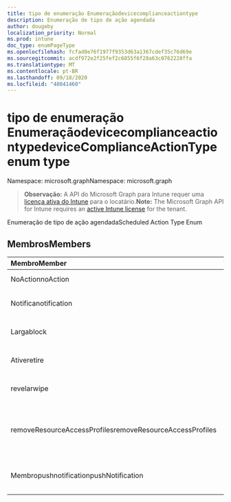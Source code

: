 ```yaml
---
title: tipo de enumeração Enumeraçãodevicecomplianceactiontype
description: Enumeração de tipo de ação agendada
author: dougeby
localization_priority: Normal
ms.prod: intune
doc_type: enumPageType
ms.openlocfilehash: fcfad0e76f1977f9353d63a1367cdef35c76d69e
ms.sourcegitcommit: acdf972e2f25fef2c6855f6f28a63c0762228ffa
ms.translationtype: MT
ms.contentlocale: pt-BR
ms.lasthandoff: 09/18/2020
ms.locfileid: "48041460"
---
```

# <a name="devicecomplianceactiontype-enum-type"></a><span data-ttu-id="49519-103">tipo de enumeração Enumeraçãodevicecomplianceactiontype</span><span class="sxs-lookup"><span data-stu-id="49519-103">deviceComplianceActionType enum type</span></span>

<span data-ttu-id="49519-104">Namespace: microsoft.graph</span><span class="sxs-lookup"><span data-stu-id="49519-104">Namespace: microsoft.graph</span></span>

> <span data-ttu-id="49519-105">**Observação:** A API do Microsoft Graph para Intune requer uma [licença ativa do Intune](https://go.microsoft.com/fwlink/?linkid=839381) para o locatário.</span><span class="sxs-lookup"><span data-stu-id="49519-105">**Note:** The Microsoft Graph API for Intune requires an [active Intune license](https://go.microsoft.com/fwlink/?linkid=839381) for the tenant.</span></span>

<span data-ttu-id="49519-106">Enumeração de tipo de ação agendada</span><span class="sxs-lookup"><span data-stu-id="49519-106">Scheduled Action Type Enum</span></span>

## <a name="members"></a><span data-ttu-id="49519-107">Membros</span><span class="sxs-lookup"><span data-stu-id="49519-107">Members</span></span>
|<span data-ttu-id="49519-108">Membro</span><span class="sxs-lookup"><span data-stu-id="49519-108">Member</span></span>|<span data-ttu-id="49519-109">Valor</span><span class="sxs-lookup"><span data-stu-id="49519-109">Value</span></span>|<span data-ttu-id="49519-110">Descrição</span><span class="sxs-lookup"><span data-stu-id="49519-110">Description</span></span>|
|:---|:---|:---|
|<span data-ttu-id="49519-111">NoAction</span><span class="sxs-lookup"><span data-stu-id="49519-111">noAction</span></span>|<span data-ttu-id="49519-112">,0</span><span class="sxs-lookup"><span data-stu-id="49519-112">0</span></span>|<span data-ttu-id="49519-113">Nenhuma ação</span><span class="sxs-lookup"><span data-stu-id="49519-113">No Action</span></span>|
|<span data-ttu-id="49519-114">Notifica</span><span class="sxs-lookup"><span data-stu-id="49519-114">notification</span></span>|<span data-ttu-id="49519-115">1 </span><span class="sxs-lookup"><span data-stu-id="49519-115">1</span></span>|<span data-ttu-id="49519-116">Enviar notificação</span><span class="sxs-lookup"><span data-stu-id="49519-116">Send Notification</span></span>|
|<span data-ttu-id="49519-117">Larga</span><span class="sxs-lookup"><span data-stu-id="49519-117">block</span></span>|<span data-ttu-id="49519-118">2 </span><span class="sxs-lookup"><span data-stu-id="49519-118">2</span></span>|<span data-ttu-id="49519-119">Bloquear o dispositivo no AAD</span><span class="sxs-lookup"><span data-stu-id="49519-119">Block the device in AAD</span></span>|
|<span data-ttu-id="49519-120">Ative</span><span class="sxs-lookup"><span data-stu-id="49519-120">retire</span></span>|<span data-ttu-id="49519-121">3 </span><span class="sxs-lookup"><span data-stu-id="49519-121">3</span></span>|<span data-ttu-id="49519-122">Desativar o dispositivo</span><span class="sxs-lookup"><span data-stu-id="49519-122">Retire the device</span></span>|
|<span data-ttu-id="49519-123">revelar</span><span class="sxs-lookup"><span data-stu-id="49519-123">wipe</span></span>|<span data-ttu-id="49519-124">4 </span><span class="sxs-lookup"><span data-stu-id="49519-124">4</span></span>|<span data-ttu-id="49519-125">Apagar o dispositivo</span><span class="sxs-lookup"><span data-stu-id="49519-125">Wipe the device</span></span>|
|<span data-ttu-id="49519-126">removeResourceAccessProfiles</span><span class="sxs-lookup"><span data-stu-id="49519-126">removeResourceAccessProfiles</span></span>|<span data-ttu-id="49519-127">5 </span><span class="sxs-lookup"><span data-stu-id="49519-127">5</span></span>|<span data-ttu-id="49519-128">Remover perfis de acesso a recursos do dispositivo</span><span class="sxs-lookup"><span data-stu-id="49519-128">Remove Resource Access Profiles from the device</span></span>|
|<span data-ttu-id="49519-129">Membropushnotification</span><span class="sxs-lookup"><span data-stu-id="49519-129">pushNotification</span></span>|<span data-ttu-id="49519-130">9 </span><span class="sxs-lookup"><span data-stu-id="49519-130">9</span></span>|<span data-ttu-id="49519-131">Enviar notificação por push ao dispositivo</span><span class="sxs-lookup"><span data-stu-id="49519-131">Send push notification to device</span></span>|









